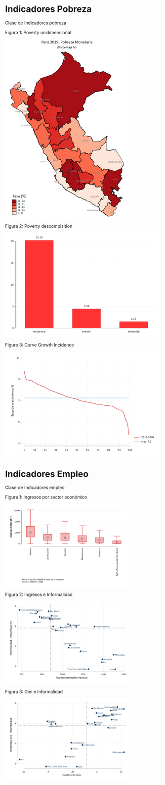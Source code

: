 # Indicadores Pobreza
Clase de Indicadores pobreza

Figura 1: Poverty unidimensional

<img src="Imagen/Pobreza_monetaria.png" width="400">

Figura 2: Poverty descompisition

<img src="Imagen/pobreza_2.png" width="600">

Figure 3: Curve Growth Incidence

<img src="Imagen/pobreza_3.png" width="600">

# Indicadores Empleo
Clase de Indicadores empleo

Figura 1: Ingresos por sector económico

<img src="Imagen/Empleo_1.png" width="400">

Figura 2: Ingresos e Informalidad

<img src="Imagen/Empleo_4.png" width="400">

Figura 3: Gini   e Informalidad

<img src="Imagen/Empleo_5.png" width="400">
